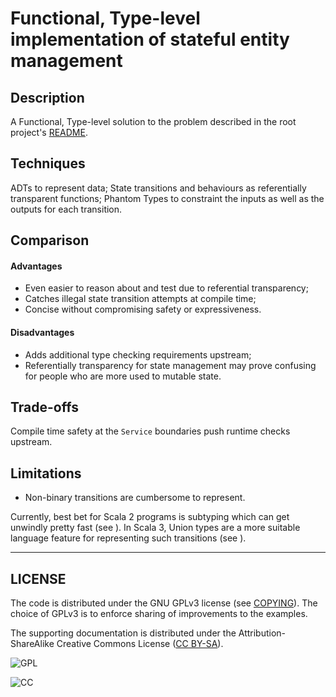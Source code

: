 # Functional, Type-level implementation of stateful entity management

## Description

A Functional, Type-level solution to the problem described in the root project's [README](../README.md#example-problem).

## Techniques

ADTs to represent data;
State transitions and behaviours as referentially transparent functions; 
Phantom Types to constraint the inputs as well as the outputs for each transition.

## Comparison
#### Advantages

- Even easier to reason about and test due to referential transparency;
- Catches illegal state transition attempts at compile time;
- Concise without compromising safety or expressiveness.

#### Disadvantages

- Adds additional type checking requirements upstream;
- Referentially transparency for state management may prove confusing 
for people who are more used to mutable state.

## Trade-offs

Compile time safety at the `Service` boundaries push runtime checks upstream.

## Limitations

- Non-binary transitions are cumbersome to represent. 

Currently, best bet for Scala 2 programs is subtyping which can get unwindly pretty fast (see <link to PR>). 
In Scala 3, Union types are a more suitable language feature for representing such transitions (see <link to PR>).  

---
## LICENSE

The code is distributed under the GNU GPLv3 license (see [COPYING](COPYING)).
The choice of GPLv3 is to enforce sharing of improvements to the examples.

The supporting documentation is distributed under the Attribution-ShareAlike Creative Commons License 
([CC BY-SA](https://creativecommons.org/licenses/by-sa/4.0/)).

![GPL]

![CC]

[CC]: https://licensebuttons.net/l/by-sa/3.0/88x31.png "Attribution-ShareAlike Creative Commons License"
[GPL]: https://www.gnu.org/graphics/gplv3-with-text-84x42.png "GNU GPLv3 Logo"
